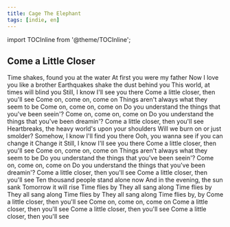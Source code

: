 ```yaml
---
title: Cage The Elephant
tags: [indie, en]
---
```


import TOCInline from '@theme/TOCInline';

<TOCInline toc={toc} />

## Come a Little Closer

Time shakes, found you at the water
At first you were my father
Now I love you like a brother
Earthquakes shake the dust behind you
This world, at times will blind you
Still, I know I'll see you there
Come a little closer, then you'll see
Come on, come on, come on
Things aren't always what they seem to be
Come on, come on, come on
Do you understand the things that you've been seein'?
Come on, come on, come on
Do you understand the things that you've been dreamin'?
Come a little closer, then you'll see
Heartbreaks, the heavy world's upon your shoulders
Will we burn on or just smolder?
Somehow, I know I'll find you there
Ooh, you wanna see if you can change it
Change it
Still, I know I'll see you there
Come a little closer, then you'll see
Come on, come on, come on
Things aren't always what they seem to be
Do you understand the things that you've been seein'?
Come on, come on, come on
Do you understand the things that you've been dreamin'?
Come a little closer, then you'll see
Come a little closer, then you'll see
Ten thousand people stand alone now
And in the evening, the sun sank
Tomorrow it will rise
Time flies by
They all sang along
Time flies by
They all sang along
Time flies by
They all sang along
Time flies by, by
Come a little closer, then you'll see
Come on, come on, come on
Come a little closer, then you'll see
Come a little closer, then you'll see
Come a little closer, then you'll see